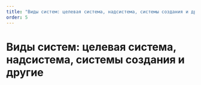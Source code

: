 ```yaml
---
title: "Виды систем: целевая система, надсистема, системы создания и другие"
order: 5
---
```


# Виды систем: целевая система, надсистема, системы создания и другие